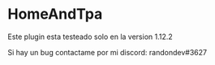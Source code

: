 # HomeAndTpa
Este plugin esta testeado solo en la version 1.12.2

Si hay un bug contactame por mi discord: randondev#3627
